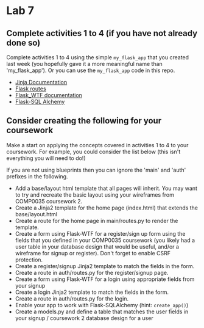 # Lab 7

## Complete activities 1 to 4 (if you have not already done so)

Complete activities 1 to 4 using the simple `my_flask_app` that you created last week (you hopefully gave it a more
meaningful name than 'my_flask_app'). Or you can use the `my_flask_app` code in this repo.

- [Jinja Documentation](https://jinja.palletsprojects.com/en/3.0.x/templates/)
- [Flask routes](https://flask.palletsprojects.com/en/2.0.x/quickstart/#routing)
- [Flask_WTF documentation](https://flask-wtf.readthedocs.io/en/1.0.x/)
- [Flask-SQL Alchemy](https://flask-sqlalchemy.palletsprojects.com/en/2.x/quickstart/#a-minimal-application)

## Consider creating the following for your coursework

Make a start on applying the concepts covered in activities 1 to 4 to your coursework. For example, you could consider the list below (this
isn't everything you will need to do!)

If you are not using blueprints then you can ignore the 'main' and 'auth' prefixes in the following.

- Add a base/layout html template that all pages will inherit. You may want to try and recreate the basic layout using your wireframes from COMP0035 coursework 2.
- Create a Jinja2 template for the home page (index.html) that extends the base/layout.html
- Create a route for the home page in main/routes.py to render the template.
- Create a form using Flask-WTF for a register/sign up form using the fields that you defined in your COMP0035
  coursework (you likely had a user table in your database design that would be useful, and/or a wireframe for signup or
  register). Don't forget to enable CSRF protection.
- Create a register/signup Jinja2 template to match the fields in the form.
- Create a route in auth/routes.py for the register/signup page.
- Create a form using Flask-WTF for a login using appropriate fields from your signup
- Create a login Jinja2 template to match the fields in the form.
- Create a route in auth/routes.py for the login.
- Enable your app to work with Flask-SQLAlchemy (hint: `create_app()`)
- Create a models.py and define a table that matches the user fields in your signup / coursework 2 database design for a
  user
